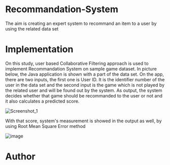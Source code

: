 # Recommandation-System
The aim is creating an expert system to recommand an item to a user by using the related data set

# Implementation
On this study, user based Collaborative Filtering approach is used to implement Recommandation System on sample game dataset. In picture below, the Java application is shown with a part of the data set.
On the app, there are two inputs, the first one is User ID. It is the identifier number of the user in the data set and the second input is the game which is not played by the related user and will be found out by the system.
As output, the system decides whether that game should be recommanded to the user or not and it also calculates a predicted score.

![Screenshot_1](https://user-images.githubusercontent.com/57035819/118044781-c149f480-b37f-11eb-8a33-b0d188907ec2.png)

With that score, system's measurement is showed in the output as well, by using Root Mean Square Error method

![image](https://user-images.githubusercontent.com/57035819/118042063-47643c00-b37c-11eb-975d-600089581604.png)

# Author
